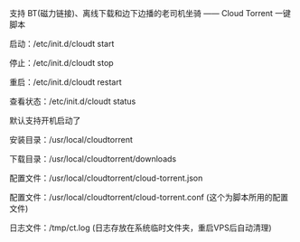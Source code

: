 支持 BT(磁力链接)、离线下载和边下边播的老司机坐骑 —— Cloud Torrent 一键脚本



启动：/etc/init.d/cloudt start

停止：/etc/init.d/cloudt stop

重启：/etc/init.d/cloudt restart

查看状态：/etc/init.d/cloudt status

默认支持开机启动了

安装目录：/usr/local/cloudtorrent

下载目录：/usr/local/cloudtorrent/downloads

配置文件：/usr/local/cloudtorrent/cloud-torrent.json

配置文件：/usr/local/cloudtorrent/cloud-torrent.conf (这个为脚本所用的配置文件)

日志文件：/tmp/ct.log (日志存放在系统临时文件夹，重启VPS后自动清理)
